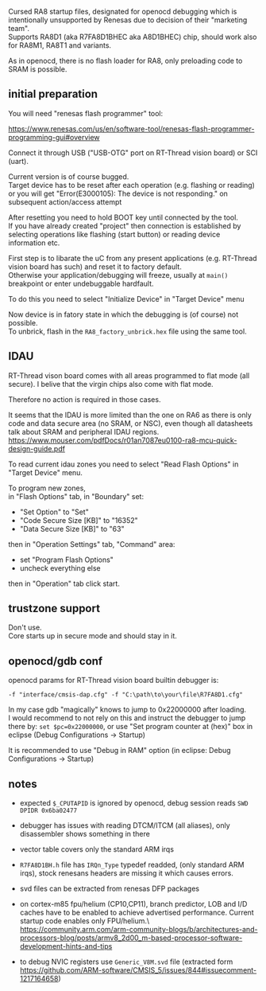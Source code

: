 Cursed RA8 startup files, designated for openocd debugging which is intentionally unsupported by Renesas
due to decision of their "marketing team".\
Supports RA8D1 (aka R7FA8D1BHEC aka A8D1BHEC) chip, should work also for RA8M1, RA8T1 and variants.

As in openocd, there is no flash loader for RA8, only preloading code to SRAM is possible.

## initial preparation

You will need "renesas flash programmer" tool:

https://www.renesas.com/us/en/software-tool/renesas-flash-programmer-programming-gui#overview

Connect it through USB ("USB-OTG" port on RT-Thread vision board) or SCI (uart).

Current version is of course bugged.\
Target device has to be reset after each operation (e.g. flashing or reading) or you will
get "Error(E3000105): The device is not responding." on subsequent action/access attempt

After resetting you need to hold BOOT key until connected by the tool.\
If you have already created "project" then connection is established by selecting operations like
flashing (start button) or reading device information etc.

First step is to libarate the uC from any present applications (e.g. RT-Thread vision board has such)
and reset it to factory default.\
Otherwise your application/debugging will freeze, usually at `main()`
breakpoint or enter undebuggable hardfault.

To do this you need to select "Initialize Device" in "Target Device" menu

Now device is in fatory state in which the debugging is (of course) not possible.\
To unbrick, flash in the `RA8_factory_unbrick.hex` file using the same tool.

## IDAU

RT-Thread vison board comes with all areas programmed to flat mode (all secure). I belive
that the virgin chips also come with flat mode.

Therefore no action is required in those cases.

It seems that the IDAU is more limited than the one on RA6 as there is only code and data secure area (no SRAM, or NSC),
even though all datasheets talk about SRAM and peripheral IDAU regions.
https://www.mouser.com/pdfDocs/r01an7087eu0100-ra8-mcu-quick-design-guide.pdf

To read current idau zones you need to select "Read Flash Options" in "Target Device" menu.

To program new zones,\
in "Flash Options" tab, in "Boundary" set:
- "Set Option" to "Set"
- "Code Secure Size [KB]" to "16352"
- "Data Secure Size [KB]" to "63"

then in "Operation Settings" tab, "Command" area:
- set "Program Flash Options"
- uncheck everything else

then in "Operation" tab click start.

## trustzone support

Don't use.\
Core starts up in secure mode and should stay in it.

## openocd/gdb conf

openocd params for RT-Thread vision board builtin debugger is:
```
-f "interface/cmsis-dap.cfg" -f "C:\path\to\your\file\R7FA8D1.cfg"
```

In my case gdb "magically" knows to jump to 0x22000000 after loading.\
I would recommend to not rely on this and instruct the debugger to jump 
there by: `set $pc=0x22000000`, or use "Set program counter at (hex)" box 
in eclipse (Debug Configurations -> Startup)

It is recommended to use "Debug in RAM" option (in eclipse: Debug Configurations -> Startup)

## notes

- expected `$_CPUTAPID` is ignored by openocd, debug session reads `SWD DPIDR 0x6ba02477`

- debugger has issues with reading DTCM/ITCM (all aliases), only disassembler shows something in there

- vector table covers only the standard ARM irqs 

- `R7FA8D1BH.h` file has `IRQn_Type` typedef readded, (only standard ARM irqs), stock renesans headers are
missing it which causes errors.

- svd files can be extracted from renesas DFP packages

- on cortex-m85 fpu/helium (CP10,CP11), branch predictor, LOB and I/D caches have to be enabled to achieve advertised performance.
Current startup code enables only FPU/helium.\ 
https://community.arm.com/arm-community-blogs/b/architectures-and-processors-blog/posts/armv8_2d00_m-based-processor-software-development-hints-and-tips

- to debug NVIC registers use `Generic_V8M.svd` file (extracted form https://github.com/ARM-software/CMSIS_5/issues/844#issuecomment-1217164658)